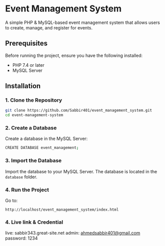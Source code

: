 # Event Management System

A simple PHP & MySQL-based event management system that allows users to create, manage, and register for events.

## Prerequisites

Before running the project, ensure you have the following installed:

- PHP 7.4 or later
- MySQL Server

## Installation

### 1. Clone the Repository

```bash
git clone https://github.com/Sabbir401/event_management_system.git
cd event-management-system
```

### 2. Create a Database
Create a database in the MySQL Server:

```bash
CREATE DATABASE event_management;
```

### 3. Import the Database
Import the database to your MySQL Server. The database is located in the `database` folder.

### 4. Run the Project
Go to:

```
http://localhost/event_management_system/index.html
```

### 4. Live link & Credential
live: sabbir343.great-site.net
admin: ahmedsabbir401@gmail.com
password: 1234

